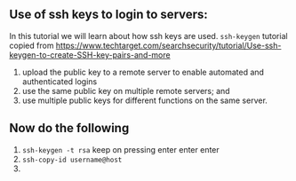 ## Use of ssh keys to login to servers:
In this tutorial we will learn about how ssh keys are used.
`ssh-keygen`
tutorial copied from https://www.techtarget.com/searchsecurity/tutorial/Use-ssh-keygen-to-create-SSH-key-pairs-and-more

1. upload the public key to a remote server to enable automated and authenticated logins
2. use the same public key on multiple remote servers; and
3. use multiple public keys for different functions on the same server.

## Now do the following

1. `ssh-keygen -t rsa` keep on pressing enter enter enter
3. `ssh-copy-id username@host`
4. 
